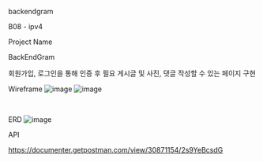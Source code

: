 backendgram


B08 - ipv4

Project Name

BackEndGram

회원가입, 로그인을 통해 인증 후 필요 게시글 및 사진, 댓글 작성할 수 있는 페이지 구현

Wireframe
![image](https://github.com/hoonssss/backendgram/assets/124040137/c9b2c819-2d99-4bd5-81f8-9a859f5b76e4)
![image](https://github.com/hoonssss/backendgram/assets/124040137/d57cfe8d-8888-433c-9a6a-3f6b9c0e7045)


​


ERD
![image](https://github.com/hoonssss/backendgram/assets/124040137/f7d6b4b2-71a5-4a53-b543-56d1a740e52a)




API

https://documenter.getpostman.com/view/30871154/2s9YeBcsdG
